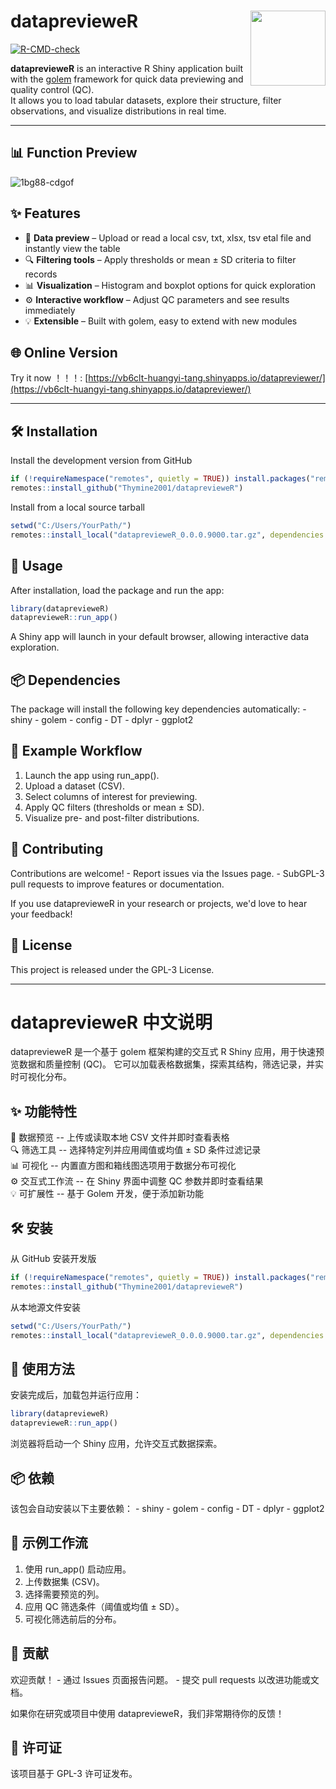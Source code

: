 # dataprevieweR <img src="https://github.com/user-attachments/assets/45bfe2ec-f067-4782-bddb-0e6e4d30ea14" align="right" width="120"/>

[![R-CMD-check](https://github.com/Thymine2001/dataprevieweR/actions/workflows/R-CMD-check.yaml/badge.svg)](https://github.com/Thymine2001/dataprevieweR/actions)

**dataprevieweR** is an interactive R Shiny application built with the [golem](https://github.com/ThinkR-open/golem) framework for quick data previewing and quality control (QC).  
It allows you to load tabular datasets, explore their structure, filter observations, and visualize distributions in real time.

---
## 📊 Function Preview
![1bg88-cdgof](https://github.com/user-attachments/assets/da7ff150-084f-4b3f-81d0-e9f02f1d5416)


## ✨ Features
- 📂 **Data preview** – Upload or read a local csv, txt, xlsx, tsv etal file and instantly view the table  
- 🔍 **Filtering tools** – Apply thresholds or mean ± SD criteria to filter records  
- 📊 **Visualization** – Histogram and boxplot options for quick exploration  
- ⚙️ **Interactive workflow** – Adjust QC parameters and see results immediately  
- 💡 **Extensible** – Built with golem, easy to extend with new modules  
## 🌐 Online Version
Try it now ！！！: [https://vb6clt-huangyi-tang.shinyapps.io/datapreviewer/](https://vb6clt-huangyi-tang.shinyapps.io/datapreviewer/)

---

## 🛠️ Installation

Install the development version from GitHub

``` r
if (!requireNamespace("remotes", quietly = TRUE)) install.packages("remotes")
remotes::install_github("Thymine2001/dataprevieweR")
```

Install from a local source tarball

``` r
setwd("C:/Users/YourPath/")
remotes::install_local("dataprevieweR_0.0.0.9000.tar.gz", dependencies = TRUE)
```

## 🚀 Usage

After installation, load the package and run the app:

``` r
library(dataprevieweR)
dataprevieweR::run_app()
```

A Shiny app will launch in your default browser, allowing interactive
data exploration.

## 📦 Dependencies

The package will install the following key dependencies automatically: -
shiny - golem - config - DT - dplyr - ggplot2

## 📖 Example Workflow

1.  Launch the app using run_app().
2.  Upload a dataset (CSV).
3.  Select columns of interest for previewing.
4.  Apply QC filters (thresholds or mean ± SD).
5.  Visualize pre- and post-filter distributions.

## 🤝 Contributing

Contributions are welcome! - Report issues via the Issues page. - SubGPL-3
pull requests to improve features or documentation.

If you use dataprevieweR in your research or projects, we'd love to hear
your feedback!

## 📜 License

This project is released under the GPL-3 License.

------------------------------------------------------------------------

# dataprevieweR 中文说明

dataprevieweR 是一个基于 golem 框架构建的交互式 R Shiny
应用，用于快速预览数据和质量控制 (QC)。
它可以加载表格数据集，探索其结构，筛选记录，并实时可视化分布。

## ✨ 功能特性

📂 数据预览 -- 上传或读取本地 CSV 文件并即时查看表格<br>
🔍 筛选工具 -- 选择特定列并应用阈值或均值 ± SD 条件过滤记录<br>
📊 可视化 -- 内置直方图和箱线图选项用于数据分布可视化<br>
⚙️ 交互式工作流 -- 在 Shiny 界面中调整 QC 参数并即时查看结果<br>
💡 可扩展性 -- 基于 Golem 开发，便于添加新功能<br>

## 🛠️ 安装

从 GitHub 安装开发版

``` r
if (!requireNamespace("remotes", quietly = TRUE)) install.packages("remotes")
remotes::install_github("Thymine2001/dataprevieweR")
```

从本地源文件安装

``` r
setwd("C:/Users/YourPath/")
remotes::install_local("dataprevieweR_0.0.0.9000.tar.gz", dependencies = TRUE)
```

## 🚀 使用方法

安装完成后，加载包并运行应用：

``` r
library(dataprevieweR)
dataprevieweR::run_app()
```

浏览器将启动一个 Shiny 应用，允许交互式数据探索。

## 📦 依赖

该包会自动安装以下主要依赖： - shiny - golem - config - DT - dplyr -
ggplot2

## 📖 示例工作流

1.  使用 run_app() 启动应用。
2.  上传数据集 (CSV)。
3.  选择需要预览的列。
4.  应用 QC 筛选条件（阈值或均值 ± SD）。
5.  可视化筛选前后的分布。

## 🤝 贡献

欢迎贡献！ - 通过 Issues 页面报告问题。 - 提交 pull requests
以改进功能或文档。

如果你在研究或项目中使用 dataprevieweR，我们非常期待你的反馈！

## 📜 许可证

该项目基于 GPL-3 许可证发布。

